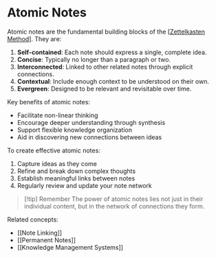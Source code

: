 # Atomic Notes

Atomic notes are the fundamental building blocks of the [[Zettelkasten Method]]. They are:

1. **Self-contained**: Each note should express a single, complete idea.
2. **Concise**: Typically no longer than a paragraph or two.
3. **Interconnected**: Linked to other related notes through explicit connections.
4. **Contextual**: Include enough context to be understood on their own.
5. **Evergreen**: Designed to be relevant and revisitable over time.

Key benefits of atomic notes:
- Facilitate non-linear thinking
- Encourage deeper understanding through synthesis
- Support flexible knowledge organization
- Aid in discovering new connections between ideas

To create effective atomic notes:
1. Capture ideas as they come
2. Refine and break down complex thoughts
3. Establish meaningful links between notes
4. Regularly review and update your note network

> [!tip] Remember
> The power of atomic notes lies not just in their individual content, but in the network of connections they form.

Related concepts:
- [[Note Linking]]
- [[Permanent Notes]]
- [[Knowledge Management Systems]]


[//begin]: # "Autogenerated link references for markdown compatibility"
[Zettelkasten Method]: <../Zettelkasten Method.md> "Zettelkasten Method"
[//end]: # "Autogenerated link references"
